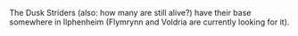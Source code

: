 The Dusk Striders (also: how many are still alive?) have their base somewhere in Ilphenheim (Flymrynn and Voldria are currently looking for it).